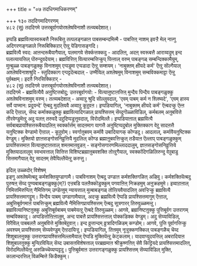 +++
title = "०७ तदधिगमाधिकरणम्"

+++
१३० तददिगमादिगरणम्  
४८२ (सू) तददिगमे उत्तरबूर्वागयोरश्लेषविनाशौ तत्व्यबदेशात्।  
  
इप्पडि ब्रह्मवित्यास्वरूबत्तै निरूबित्तु तत्पलङ्गळाऩ पाबसम्बन्दमिऩ्मै - पाबत्तिऩ् नाशम् इवऱ्ऱै मेल् नाऩ्गु अदिगरणङ्गळाले निरूबिक्किऱार् ऎऩ्ऱु पेडिगासङ्गदि।  
ब्रह्मवित्यै स्वद: आऩन्दरूबैयागैयाल्, पलमागवे सेर्क्कत्तक्कदु - आदलिऩ्, अदऩ् स्वरूबत्तै आराय्वदुम् इन्द पलात्यायत्तिल् पॊरुन्दुवदेयाम्। ब्रह्मवित्तिऩ् वित्यारम्बत्तिऱ्कुप् पिऩ्ऩाल् वरुम् पाबङ्गळ् सम्बन्दिक्कामैयुम्, मुऩ्बुळ्ळ पाबङ्गळुक्कु विनाशमुम् एऱ्पडुमा एऱ्पडादा ऎऩ्ऱु सम्शयम्। 'नाबुक्तम् क्षीयदे कर्म' ऎऩ्ऱु सॊल्गैयाल् अश्लेषविनाशश्रुदि - स्तुदिक्काग एऱ्पट्टदॆऩ्बदाल् - उण्मैयिल् अश्लेषमुम् विनाशमुम् सम्बविक्कमाट्टा ऎऩ्ऱु पूर्वबक्षम्। इदऩै निरसिक्किऱार् -  
४८२ (सू) तददिगमे उत्तरबूर्वागयोरश्लेषविनाशौ तत्व्यबदेशात्।  
तददिगमे - ब्रह्मवित्यैयै अऩुष्टित्तबोदु; उत्तरबूर्वागयो: - वित्याऩुष्टाऩत्तिऩ् मुन्दैय पिन्दैय पाबङ्गळुक्कु अश्लेषविनाशमुम् वरुम्। तत्व्यबदेशात् - अव्वाऱु श्रुदि सॊल्लुवदाल्, 'एवम् पाबम् कर्म न श्लिष्यदे', 'एवम् हास्य सर्वे पाप्मान: प्रदूयन्दे' ऎऩ्बदु मुदलियवै अव्वाऱु कूऱुवऩ। इप्पडियागिल्, 'नाबुक्तम् क्षीयदे कर्म' ऎऩ्बदऱ्कु ऎऩ्ऩ कदि ऎऩ्ऱाल्, सॆय्द कर्माक्कळुक्कु ब्रह्मवित्यादिगळाल् प्रायश्सित्तम् सॆय्दुगॊळ्ळाविडिल्, कर्मबलम् अऩुबवित्ते तीरवेण्डुमॆऩ्ऱु अदु पलऩ् तरुवदै उऱुदिप्पडुत्तुवदाल्, विरोदमिल्लै। इप्पडियाऩाल् ब्रह्मवित्यै सर्वबाबप्रायश्सित्तरूबैयादलिऩ् स्वर्क्कार्त्तम् सादऩमाग यागत्तै अऩुष्टिप्पदुबोल मुक्तिक्काग वेऱु सादऩत्तै यऩुष्टिक्क वेण्डामो ऎऩ्ऱाल् - कूऱुवोम्। स्वर्गाऩुबवम् कर्मावै उबादियागक् कॊण्डदु। आदलाल्, कर्मावैयऩुष्टिक्क वेण्डुम्। मुक्तियो ज्ञाऩसङ्गोसनिव्रुत्तियै मुदलिल् कॊण्ड ब्रह्माऩुबवत्तिऱ्कुत् तडैयाऩ ऎल्लाप् पाबङ्गळुक्कुम् प्रायश्सित्तमाऩ वित्याऩुष्टाऩत्ताल् शमऩमाऩवुडऩ् - सङ्गोसगारणमिल्लाददालुम्, ज्ञाऩसङ्गोसनिव्रुत्तिये मुक्तियादलालुम् स्वभावत्ताल् सित्तित्त विशिष्टब्रह्माऩुबवशक्ति तोऩ्ऱुगैयाल्, स्वर्क्कादिगळिलिरुन्दु वेऱुबाडु सित्तमागैयाल् वेऱु सादऩम् तेवैयिल्लैयॆऩ्ऱु करुत्तु।  
  
इदिल् उळ्ळदोर् विशेषम्  
इङ्गु अश्लेषमॆऩ्बदु कर्मशक्तियुण्डागामै। पाबविनाशम् ऎऩ्बदु उण्डाऩ कर्मशक्तिगळिऩ् अऴिवु। कर्मशक्तियॆऩ्बदु पुरुषऩ् सॆय्द पुण्यबाबङ्गळुक्कु(म्?) एऱ्ऱबडि पलऩैक्कॊडुक्कुम् पगवाऩिऩ् निक्रहमुम् अऩुक्रहमुमे। इव्वाऱाऩाल् निमित्तमिरुप्पिऩ् नैमित्तिगम् उण्डॆऩ्ऩुम् न्यायत्ताल् मुऩ्बाबङ्गळ् तोऩ्ऱियवैयादलिऩ् अवऱ्ऱिऱ्कु ब्रह्मवित्यै प्रायश्सित्तमागट्टुम्। पिन्दैय पाबम् उण्डागामैयाल्, अदऱ्कु ब्रह्मवित्यै ऎप्पडि प्रायश्सित्तमागुम् ऎऩ्ऱाल्, अबुत्तिबूर्वगमाऩ पाबत्तिऱ्कुम् ब्रह्मवित्यै नैमित्तिगप्रायश्सित्तम् ऎऩ्बदु सूत्रगारर् तिरुवुळ्ळमऩ्ऱु। ब्रह्मवित्यानिष्टऩुक्कु अबुत्तिबूर्वबाबम् पाबमेयऩ्ऱु ऎऩ्बदे तिरुवुळ्ळम्। आगवे, ब्रह्मनिष्टऩुक्कु पुत्तिबूर्वग उत्तरागम् सम्बविक्कादु। अप्पडित्तोऩ्ऱिऩालुम्, अन्द पाबत्तै प्रायश्सित्तत्ताल् पोक्कडिक्क वेण्डुम्। अदु सॆय्याविडिल्, विरैविल् पाबबलऩै अऩुबवित्ते मुक्तिबॆऱुवाऩ्। इन्द व्रुत्तान्दम् व्रुत्रादिगळिडम् कण्डोम्। आगवे, पुत्ति पूर्वागत्तिऱ्कु अवश्यम् प्रायश्सित्तम् सॆय्यवेण्डुम् ऎऩ्ऱदायिऱ्ऱु। इप्पडियागिल्, तिऩमुम् नूऱ्ऱुक्कणक्किल् पाबङ्गळैच् चॆय्द शिशुबालऩुक्कु उत्तरागप्रायश्सित्तमिल्लामैयाल् ऎप्पडि मुक्तियॆऩ्ऱु केट्कलाम्। यादवाप्युदयत्तिल् अबरादियाऩ शिशुबालऩुक्कु मुऱ्पिऱवियिल् सॆय्द उबासऩविशेषत्ताल् परब्रह्ममाऩ श्रीक्रुष्णऩिऩ् सेवै किट्टियदे प्रायश्सित्तमादलिऩ्, विरोदमिल्लैयॆऩ्ऱु अरुळिच्चॆय्यप्पट्टदु। पुत्तिबूर्वमाऩ उत्तरागङ्गळुक्कु प्रायश्सित्तम् सॆय्याविडिल् मुक्ति, कालान्दरत्तिल् विळम्बित्ते किडैक्कुम्।

